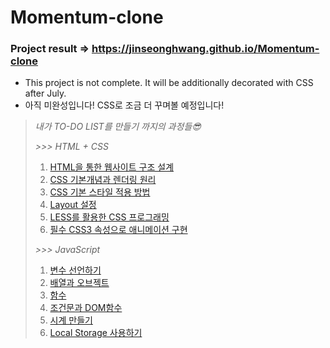 # Momentum-clone
### Project result => https://jinseonghwang.github.io/Momentum-clone

 * This project is not complete. It will be additionally decorated with CSS after July.
 * 아직 미완성입니다! CSS로 조금 더 꾸며볼 예정입니다!    
    
    
> _내가 TO-DO LIST를 만들기 까지의 과정들😎_   
>    
> _>>> HTML + CSS_    
> 01. [HTML을 통한 웹사이트 구조 설계](https://blog.naver.com/eddy5360/221917838410)
> 02. [CSS 기본개념과 렌더링 원리](https://blog.naver.com/eddy5360/221918730473)
> 03. [CSS 기본 스타일 적용 방법](https://blog.naver.com/eddy5360/221918854358)
> 04. [Layout 설정](https://blog.naver.com/eddy5360/221927820902)
> 05. [LESS를 활용한 CSS 프로그래밍](https://blog.naver.com/eddy5360/221928963397)
> 06. [필수 CSS3 속성으로 애니메이션 구현](https://blog.naver.com/eddy5360/221929011394)
>    
> _>>> JavaScript_     
> 01. [변수 선언하기](https://blog.naver.com/eddy5360/221987694553)
> 02. [배열과 오브젝트](https://blog.naver.com/eddy5360/221987760057)
> 03. [함수](https://blog.naver.com/eddy5360/221988683952)
> 04. [조건문과 DOM함수](https://blog.naver.com/eddy5360/221990299807)
> 05. [시계 만들기](https://blog.naver.com/eddy5360/221990840499)
> 06. [Local Storage 사용하기](https://blog.naver.com/eddy5360/221991981133)
